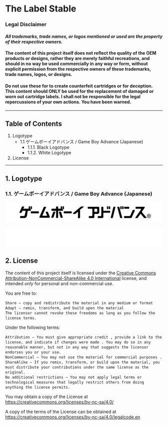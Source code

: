 # The Label Stable

### Legal Disclaimer
#### ***All trademarks, trade names, or logos mentioned or used are the property of their respective owners.***

#### The content of this project itself does not reflect the quality of the OEM products or designs, rather they are merely faithful recreations, and should in no way be used commercially in any way or form, without explicit permission from the respective owners of these trademarks, trade names, logos, or designs.

#### Do not use these for to create counterfeit cartridges or for deception. This content should ONLY be used for the replacement of damaged or worn out cartridge labels. I shall not be responsible for the legal repercussions of your own actions. You have been warned.

---
## Table of Contents
1. Logotype
    * 1.1 ゲームボーイアドバンス / Game Boy Advance (Japanese)
      + 1.1.1. Black Logotype
      + 1.1.2. White Logotype
2. License

---

## 1. Logotype
### 1.1. ゲームボーイアドバンス / Game Boy Advance (Japanese)

![black game boy advance logotype in japanese](https://github.com/TimelessFez/The-Label-Collection/blob/main/logos/GameBoyAdvance_text_JP_blk.svg)

![white game boy advance logotype in japanese](https://github.com/TimelessFez/The-Label-Collection/blob/main/logos/GameBoyAdvance_text_JP_wht.svg)

## 2. License
The content of this project itself is licensed under the [Creative Commons Attribution-NonCommercial-ShareAlike 4.0 International](https://creativecommons.org/licenses/by-nc-sa/4.0/) license, and intended *only* for personal and non-commercial use.

 You are free to:
 
    Share — copy and redistribute the material in any medium or format
    Adapt — remix, transform, and build upon the material
    The licensor cannot revoke these freedoms as long as you follow the license terms.

Under the following terms:

    Attribution — You must give appropriate credit , provide a link to the license, and indicate if changes were made . You may do so in any reasonable manner, but not in any way that suggests the licensor endorses you or your use.
    NonCommercial — You may not use the material for commercial purposes .
    ShareAlike — If you remix, transform, or build upon the material, you must distribute your contributions under the same license as the original.
    No additional restrictions — You may not apply legal terms or technological measures that legally restrict others from doing anything the license permits.

You may obtain a copy of the License at https://creativecommons.org/licenses/by-nc-sa/4.0/

A copy of the terms of the License can be obtained at https://creativecommons.org/licenses/by-nc-sa/4.0/legalcode.en
